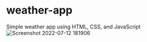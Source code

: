 # weather-app
Simple weather app using HTML, CSS, and JavaScript
![Screenshot 2022-07-12 181906](https://user-images.githubusercontent.com/101161240/178494534-44df6909-3c98-43ab-958d-7f7517e0a8a2.png)


